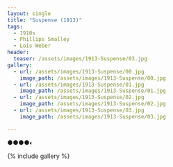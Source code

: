 ```yaml
---
layout: single
title: "Suspense (1913)"
tags:
  - 1910s 
  - Phillips Smalley
  - Lois Weber
header:
  teaser: /assets/images/1913-Suspense/03.jpg
gallery:
  - url: /assets/images/1913-Suspense/00.jpg
    image_path: /assets/images/1913-Suspense/00.jpg  
  - url: /assets/images/1913-Suspense/01.jpg
    image_path: /assets/images/1913-Suspense/01.jpg
  - url: /assets/images/1913-Suspense/02.jpg
    image_path: /assets/images/1913-Suspense/02.jpg
  - url: /assets/images/1913-Suspense/03.jpg
    image_path: /assets/images/1913-Suspense/03.jpg

---
```

●●●●◐

{% include gallery %}
